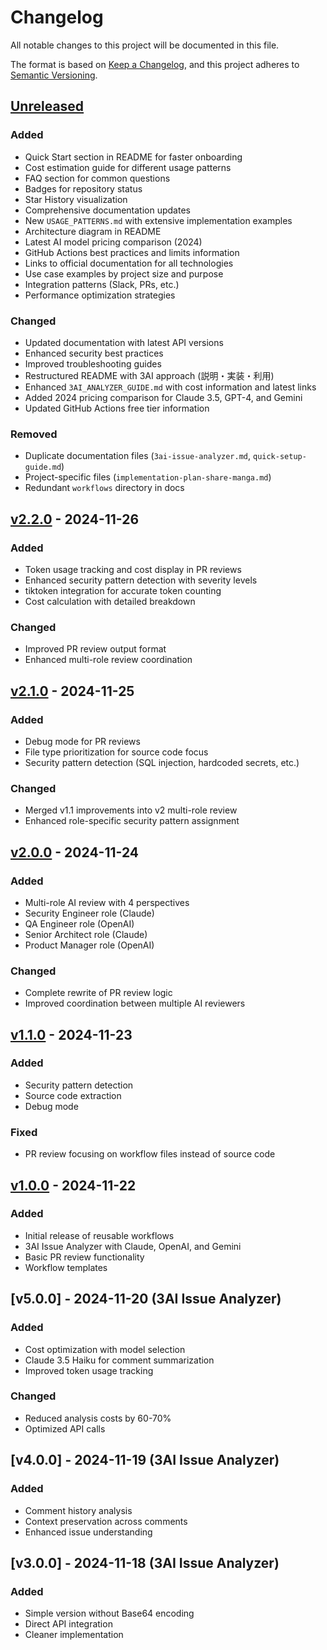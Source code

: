 # Changelog

All notable changes to this project will be documented in this file.

The format is based on [Keep a Changelog](https://keepachangelog.com/en/1.0.0/),
and this project adheres to [Semantic Versioning](https://semver.org/spec/v2.0.0.html).

## [Unreleased]

### Added
- Quick Start section in README for faster onboarding
- Cost estimation guide for different usage patterns
- FAQ section for common questions
- Badges for repository status
- Star History visualization
- Comprehensive documentation updates
- New `USAGE_PATTERNS.md` with extensive implementation examples
- Architecture diagram in README
- Latest AI model pricing comparison (2024)
- GitHub Actions best practices and limits information
- Links to official documentation for all technologies
- Use case examples by project size and purpose
- Integration patterns (Slack, PRs, etc.)
- Performance optimization strategies

### Changed
- Updated documentation with latest API versions
- Enhanced security best practices
- Improved troubleshooting guides
- Restructured README with 3AI approach (説明・実装・利用)
- Enhanced `3AI_ANALYZER_GUIDE.md` with cost information and latest links
- Added 2024 pricing comparison for Claude 3.5, GPT-4, and Gemini
- Updated GitHub Actions free tier information

### Removed
- Duplicate documentation files (`3ai-issue-analyzer.md`, `quick-setup-guide.md`)
- Project-specific files (`implementation-plan-share-manga.md`)
- Redundant `workflows` directory in docs

## [v2.2.0] - 2024-11-26

### Added
- Token usage tracking and cost display in PR reviews
- Enhanced security pattern detection with severity levels
- tiktoken integration for accurate token counting
- Cost calculation with detailed breakdown

### Changed
- Improved PR review output format
- Enhanced multi-role review coordination

## [v2.1.0] - 2024-11-25

### Added
- Debug mode for PR reviews
- File type prioritization for source code focus
- Security pattern detection (SQL injection, hardcoded secrets, etc.)

### Changed
- Merged v1.1 improvements into v2 multi-role review
- Enhanced role-specific security pattern assignment

## [v2.0.0] - 2024-11-24

### Added
- Multi-role AI review with 4 perspectives
- Security Engineer role (Claude)
- QA Engineer role (OpenAI)
- Senior Architect role (Claude)
- Product Manager role (OpenAI)

### Changed
- Complete rewrite of PR review logic
- Improved coordination between multiple AI reviewers

## [v1.1.0] - 2024-11-23

### Added
- Security pattern detection
- Source code extraction
- Debug mode

### Fixed
- PR review focusing on workflow files instead of source code

## [v1.0.0] - 2024-11-22

### Added
- Initial release of reusable workflows
- 3AI Issue Analyzer with Claude, OpenAI, and Gemini
- Basic PR review functionality
- Workflow templates

## [v5.0.0] - 2024-11-20 (3AI Issue Analyzer)

### Added
- Cost optimization with model selection
- Claude 3.5 Haiku for comment summarization
- Improved token usage tracking

### Changed
- Reduced analysis costs by 60-70%
- Optimized API calls

## [v4.0.0] - 2024-11-19 (3AI Issue Analyzer)

### Added
- Comment history analysis
- Context preservation across comments
- Enhanced issue understanding

## [v3.0.0] - 2024-11-18 (3AI Issue Analyzer)

### Added
- Simple version without Base64 encoding
- Direct API integration
- Cleaner implementation

[Unreleased]: https://github.com/NFTTechnology/NFTT-GitHub-Workflows/compare/v2.2.0...HEAD
[v2.2.0]: https://github.com/NFTTechnology/NFTT-GitHub-Workflows/compare/v2.1.0...v2.2.0
[v2.1.0]: https://github.com/NFTTechnology/NFTT-GitHub-Workflows/compare/v2.0.0...v2.1.0
[v2.0.0]: https://github.com/NFTTechnology/NFTT-GitHub-Workflows/compare/v1.1.0...v2.0.0
[v1.1.0]: https://github.com/NFTTechnology/NFTT-GitHub-Workflows/compare/v1.0.0...v1.1.0
[v1.0.0]: https://github.com/NFTTechnology/NFTT-GitHub-Workflows/releases/tag/v1.0.0